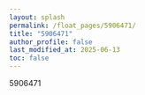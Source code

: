 ```yaml
---
layout: splash
permalink: /float_pages/5906471/
title: "5906471"
author_profile: false
last_modified_at: 2025-06-13
toc: false
---
```

 
5906471
